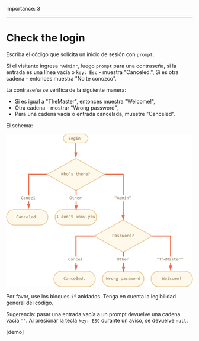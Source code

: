 importance: 3

---

# Check the login

Escriba el código que solicita un inicio de sesión con `prompt`.

Si el visitante ingresa `"Admin"`, luego `prompt` para una contraseña, si la entrada es una línea vacía o `key: Esc` - muestra "Canceled.", Si es otra cadena - entonces muestra "No te conozco".

La contraseña se verifica de la siguiente manera:

- Si es igual a "TheMaster", entonces muestra "Welcome!",
- Otra cadena - mostrar "Wrong password",
- Para una cadena vacía o entrada cancelada, muestre "Canceled".

El schema:

![](ifelse_task.png)

Por favor, use los bloques `if` anidados. Tenga en cuenta la legibilidad general del código.

Sugerencia: pasar una entrada vacía a un prompt devuelve una cadena vacía `''`. Al presionar la tecla `key: ESC` durante un aviso, se devuelve `null`.

[demo]
